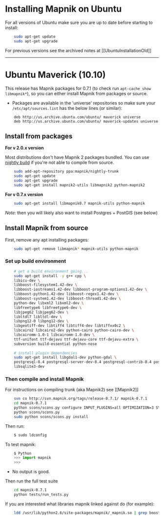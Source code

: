 <!-- Name: UbuntuInstallation -->
<!-- Version: 57 -->
<!-- Last-Modified: 2010/10/12 16:08:23 -->
<!-- Author: springmeyer -->


# Installing Mapnik on Ubuntu
For all versions of Ubuntu make sure you are up to date before starting to install:


```sh
    sudo apt-get update
    sudo apt-get upgrade
```

For previous versions see the archived notes at [[UbuntuInstallationOld]]

----

# Ubuntu Maverick (10.10)

This release has Mapnik packages for 0.7.1 (to check run `apt-cache show libmapnik*`), so you can either install Mapnik from packages or source.

 * Packages are available in the 'universe' repositories so make sure your `/etc/apt/sources.list` has the below lines (or similar):

```
    deb http://us.archive.ubuntu.com/ubuntu/ maverick universe
    deb http://us.archive.ubuntu.com/ubuntu/ maverick-updates universe
```

## Install from packages

**For v 2.0.x version**

Most distributions don't have Mapnik 2 packages bundled.
You can use [nightly build](https://launchpad.net/~mapnik/+archive/nightly-trunk) if you're not able to compile from source.

```sh
    sudo add-apt-repository ppa:mapnik/nightly-trunk
    sudo apt-get update
    sudo apt-get upgrade
    sudo apt-get install mapnik2-utils libmapnik2 python-mapnik2
```

**For v 0.7.x version**

```sh
    sudo apt-get install libmapnik0.7 mapnik-utils python-mapnik
```

*Note:* then you will likely also want to install Postgres + PostGIS (see below)

## Install Mapnik from source

First, remove any apt installing packages:

```sh
    sudo apt-get remove libmapnik* mapnik-utils python-mapnik
```

### Set up build environment

```sh
    # get a build environment going...
    sudo apt-get install -y g++ cpp \
    libicu-dev \
    libboost-filesystem1.42-dev \
    libboost-iostreams1.42-dev libboost-program-options1.42-dev \
    libboost-python1.42-dev libboost-regex1.42-dev \
    libboost-system1.42-dev libboost-thread1.42-dev \
    python-dev libxml2 libxml2-dev \
    libfreetype6 libfreetype6-dev \
    libjpeg62 libjpeg62-dev \
    libltdl7 libltdl-dev \
    libpng12-0 libpng12-dev \
    libgeotiff-dev libtiff4 libtiff4-dev libtiffxx0c2 \
    libcairo2 libcairo2-dev python-cairo python-cairo-dev \
    libcairomm-1.0-1 libcairomm-1.0-dev \
    ttf-unifont ttf-dejavu ttf-dejavu-core ttf-dejavu-extra \
    subversion build-essential python-nose
    
    # install plugin dependencies
    sudo apt-get install libgdal1-dev python-gdal \
    postgresql-8.4 postgresql-server-dev-8.4 postgresql-contrib-8.4 postgresql-8.4-postgis \
    libsqlite3-dev
```

### Then compile and install Mapnik

For instructions on compiling trunk (aka Mapnik2) see [[Mapnik2]]

```sh
    svn co http://svn.mapnik.org/tags/release-0.7.1/ mapnik-0.7.1
    cd mapnik-0.7.1
    python scons/scons.py configure INPUT_PLUGINS=all OPTIMIZATION=3 SYSTEM_FONTS=/usr/share/fonts/
    python scons/scons.py
    sudo python scons/scons.py install
```

Then run:

```sh
    $ sudo ldconfig
```

To test mapnik:

```python
    $ Python
    >>> import mapnik
    >>>
```

 * No output is good. 

Then run the full test suite

```sh
    cd mapnik-0.7.1
    python tests/run_tests.py
```

If you are interested what libraries mapnik linked against do (for example):

```sh
    ldd /usr/lib/python2.6/site-packages/mapnik/_mapnik.so | grep boost
```